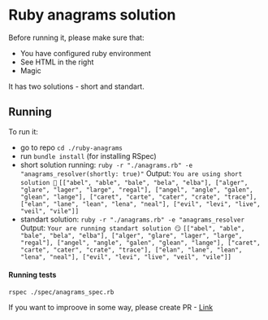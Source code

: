 # Ruby anagrams solution

Before running it, please make sure that:
  - You have configured ruby environment
  - See HTML in the right
  - Magic

It has two solutions - short and standart.

## Running

To run it:
- go to repo ```cd ./ruby-anagrams```
- run ```bundle install``` (for installing RSpec)
- short solution running: ```ruby -r "./anagrams.rb" -e "anagrams_resolver(shortly: true)"```
  Output: ```You are using short solution 🥳```
```[["abel", "able", "bale", "bela", "elba"], ["alger", "glare", "lager", "large", "regal"], ["angel", "angle", "galen", "glean", "lange"], ["caret", "carte", "cater", "crate", "trace"], ["elan", "lane", "lean", "lena", "neal"], ["evil", "levi", "live", "veil", "vile"]]```
- standart solution: ```ruby -r "./anagrams.rb" -e "anagrams_resolver```
  Output: ```Your are running standart solution 😏```
```[["abel", "able", "bale", "bela", "elba"], ["alger", "glare", "lager", "large", "regal"], ["angel", "angle", "galen", "glean", "lange"], ["caret", "carte", "cater", "crate", "trace"], ["elan", "lane", "lean", "lena", "neal"], ["evil", "levi", "live", "veil", "vile"]]```

#### Running tests
```rspec ./spec/anagrams_spec.rb```

If you want to improove in some way, please create PR - [Link](https://github.com/LvivScriptCommunity/rosetta-code-challenge-2/pulls)
